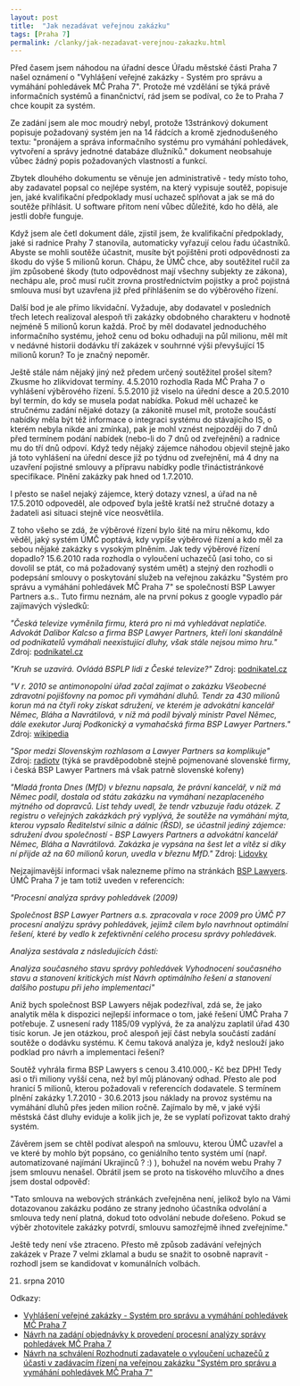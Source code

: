 ```yaml
---
layout: post
title:  "Jak nezadávat veřejnou zakázku"
tags: [Praha 7]
permalink: /clanky/jak-nezadavat-verejnou-zakazku.html
---
```


Před časem jsem náhodou na úřadní desce Úřadu městské části Praha 7 našel oznámení o "Vyhlášení veřejné zakázky - Systém pro správu a vymáhání pohledávek MČ Praha 7". Protože mé vzdělání se týká právě informačních systémů a finančnictví, rád jsem se podíval, co že to Praha 7 chce koupit za systém.

Ze zadání jsem ale moc moudrý nebyl, protože 13stránkový dokument popisuje požadovaný systém jen na 14 řádcích a kromě zjednodušeného textu: "pronájem a správa informačního systému pro vymáhání pohledávek, vytvoření a správy jednotné databáze dlužníků." dokument neobsahuje vůbec žádný popis požadovaných vlastností a funkcí.

Zbytek dlouhého dokumentu se věnuje jen administrativě - tedy místo toho, aby zadavatel popsal co nejlépe systém, na který vypisuje soutěž, popisuje jen, jaké kvalifikační předpoklady musí uchazeč splňovat a jak se má do soutěže příhlásit. U software přitom není vůbec důležité, kdo ho dělá, ale jestli dobře funguje.

Když jsem ale četl dokument dále, zjistil jsem, že kvalifikační předpoklady, jaké si radnice Prahy 7 stanovila, automaticky vyřazují celou řadu účastníků. Abyste se mohli soutěže účastnit, musíte být pojištěni proti odpovědnosti za škodu do výše 5 milionů korun. Chápu, že ÚMČ chce, aby soutěžitel ručil za jím způsobené škody (tuto odpovědnost mají všechny subjekty ze zákona), nechápu ale, proč musí ručit zrovna prostřednictvím pojistky a proč pojistná smlouva musí byt uzavřena již před přihlášením se do výběrového řízení.

Další bod je ale přímo likvidační. Vyžaduje, aby dodavatel v posledních třech letech realizoval alespoň tři zakázky obdobného charakteru v hodnotě nejméně 5 milionů korun každá. Proč by měl dodavatel jednoduchého informačního systému, jehož cenu od boku odhaduji na půl milionu, měl mít v nedávné historii dodávku tří zakázek v souhrnné výši převyšující 15 milionů korun? To je značný nepoměr.

Ještě stále nám nějaký jiný než předem určený soutěžitel prošel sítem? Zkusme ho zlikvidovat termíny. 4.5.2010 rozhodla Rada MČ Praha 7 o vyhlášení výběrového řízení. 5.5.2010 již viselo na úřední desce a 20.5.2010 byl termín, do kdy se musela podat nabídka. Pokud měl uchazeč ke stručnému zadání nějaké dotazy (a zákonitě musel mít, protože součástí nabídky měla být též informace o integraci systému do stávajícího IS, o kterém nebyla nikde ani zmínka), pak je mohl vznést nejpozději do 7 dnů před termínem podání nabídek (nebo-li do 7 dnů od zveřejnění) a radnice mu do tří dnů odpoví. Když tedy nějaký zájemce náhodou objevil stejně jako já toto vyhlášení na úřední desce již po týdnu od zveřejnění, má 4 dny na uzavření pojistné smlouvy a přípravu nabídky podle třináctistránkové specifikace. Plnění zakázky pak hned od 1.7.2010.

I přesto se našel nejaký zájemce, který dotazy vznesl, a úřad na ně 17.5.2010 odpoveděl, ale odpoveď byla ještě kratší než stručné dotazy a žadateli asi situaci stejně více neosvětlila.

Z toho všeho se zdá, že výběrové řízení bylo šité na míru někomu, kdo věděl, jaký systém ÚMČ poptává, kdy vypíše výběrové řízení a kdo měl za sebou nějaké zakázky s vysokým plněním. Jak tedy výběrové řízení dopadlo? 15.6.2010 rada rozhodla o vyloučení uchazečů (asi toho, co si dovolil se ptát, co má požadovaný systém umět) a stejný den rozhodli o podepsání smlouvy o poskytování služeb na veřejnou zakázku "Systém pro správu a vymáhání pohledávek MČ Praha 7" se společností BSP Lawyer Partners a.s.. Tuto firmu neznám, ale na první pokus z google vypadlo pár zajímavých výsledků:

<i>"Česká televize vyměnila firmu, která pro ni má vyhledávat neplatiče. Advokát Dalibor Kalcso a firma BSP Lawyer Partners, kteří loni skandálně od podnikatelů vymáhali neexistující dluhy, však stále nejsou mimo hru."</i> Zdroj: [podnikatel.cz](http://www.podnikatel.cz/clanky/vyresila-ceska-televize-novou-agenturou-skandal/)

<i>"Kruh se uzavírá. Ovládá BSPLP lidi z České televize?"</i> Zdroj: [podnikatel.cz](http://www.podnikatel.cz/clanky/kruh-se-uzavira-ovlada-bsp-lidi-z-ceske-televize/)

<i>"V r. 2010 se antimonopolní úřad začal zajímat o zakázku Všeobecné zdravotní pojišťovny na pomoc při vymáhání dluhů. Tendr za 430 milionů korun má na čtyři roky získat sdružení, ve kterém je advokátní kancelář Němec, Bláha a Navrátilová, v níž má podíl bývalý ministr Pavel Němec, dále exekutor Juraj Podkonický a vymahačská firma BSP Lawyer Partners."</i> Zdroj: [wikipedia](http://cs.wikipedia.org/wiki/Juraj_Podkonický)

<i>"Spor medzi Slovenským rozhlasom a Lawyer Partners sa komplikuje"</i> Zdroj: [radiotv](http://sk.radiotv.cz/radio-clanky/radio-vseobecne/spor-medzi-slovenska-m-rozhlasom-a-lawyer-partners-sa-komplikuje/) (týká se pravděpodobně stejně pojmenované slovenské firmy, i česká BSP Lawyer Partners má však patrně slovenské kořeny)

<i>"Mladá fronta Dnes (MfD) v březnu napsala, že právní kancelář, v níž má Němec podíl, dostala od státu zakázku na vymáhaní nezaplaceného mýtného od dopravců. List tehdy uvedl, že tendr vzbuzuje řadu otázek. Z registru o veřejných zakázkách prý vyplývá, že soutěže na vymáhání mýta, kterou vypsalo Ředitelství silnic a dálnic (ŘSD), se účastnil jediný zájemce: sdružení dvou společností - BSP Lawyers Partners a advokátní kancelář Němec, Bláha a Navrátilová. Zakázka je vypsána na šest let a vítěz si díky ní přijde až na 60 milionů korun, uvedla v březnu MfD."</i> Zdroj: [Lidovky](http://www.lidovky.cz/pavel-nemec-u-vlady-skoncil-vyhodil-ho-fisher-fn7-/ln_domov.asp?c=A090712_202613_ln_domov_ter)

Nejzajímavější informaci však nalezneme přímo na stránkách [BSP Lawyers](http://www.bsplp.cz/urad-mestske-casti-praha7.html). ÚMČ Praha 7 je tam totiž uveden v referencích:

<i>"Procesní analýza správy pohledávek (2009)

Společnost BSP Lawyer Partners a.s. zpracovala v roce 2009 pro ÚMČ P7 procesní analýzu správy pohledávek, jejímž cílem bylo navrhnout optimální řešení, které by vedlo k zefektivnění celého procesu správy pohledávek.

Analýza sestávala z následujících částí:

Analýza současného stavu správy pohledávek
Vyhodnocení současného stavu a stanovení kritických míst
Návrh optimálního řešení a stanovení dalšího postupu při jeho implementaci"</i>

Aniž bych společnost BSP Lawyers nějak podezříval, zdá se, že jako analytik měla k dispozici nejlepší informace o tom, jaké řešení ÚMČ Praha 7 potřebuje. Z usnesení rady 1185/09 vyplývá, že za analýzu zaplatil úřad 430 tisíc korun. Je jen otázkou, proč alespoň její část nebyla součástí zadání soutěže o dodávku systému. K čemu taková analýza je, když neslouží jako podklad pro návrh a implementaci řešení?

Soutěž vyhrála firma BSP Lawyers s cenou 3.410.000,- Kč bez DPH! Tedy asi o tři miliony vyšší cena, než byl můj plánovaný odhad. Přesto ale pod hranicí 5 milionů, kterou požadovali v referencích dodavatele. S termínem plnění zakázky 1.7.2010 - 30.6.2013 jsou náklady na provoz systému na vymáhání dluhů přes jeden milion ročně. Zajímalo by mě, v jaké výši městská část dluhy eviduje a kolik jich je, že se vyplatí pořizovat takto drahý systém.

Závěrem jsem se chtěl podívat alespoň na smlouvu, kterou ÚMČ uzavřel a ve které by mohlo být popsáno, co geniálního tento systém umí (např. automatizované najímání Ukrajinců ? :) ), bohužel na novém webu Prahy 7 jsem smlouvu nenašel. Obrátil jsem se proto na tiskového mluvčího a dnes jsem dostal odpověď:

"Tato smlouva na webových stránkách zveřejněna není, jelikož bylo na Vámi dotazovanou zakázku podáno ze strany jednoho účastníka odvolání a smlouva tedy není platná, dokud toto odvolání nebude dořešeno. Pokud se výběr zhotovitele zakázky potvrdí, smlouvu samozřejmě ihned zveřejníme."

Ještě tedy není vše ztraceno. Přesto mě způsob zadávání veřejných zakázek v Praze 7 velmi zklamal a budu se snažit to osobně napravit - rozhodl jsem se kandidovat v komunálních volbách.

21. srpna 2010

Odkazy:

* [Vyhlášení veřejné zakázky - Systém pro správu a vymáhání pohledávek MČ Praha 7](http://www.praha7.cz/uredni-deska/vyhlaseni-verejne-zakazky-system-pro-spravu-a-vymahani-pohledavek-mc-praha-7.html)
* [Návrh na zadání objednávky k provedení procesní analýzy správy pohledávek MČ Praha 7](http://www.praha7.cz/usneseni-rady-a-zastupitelstva?id=15473)
* [Návrh na schválení Rozhodnutí zadavatele o vyloučení uchazečů z účasti v zadávacím řízení na veřejnou zakázku "Systém pro správu a vymáhání pohledávek MČ Praha 7"](http://www.praha7.cz/usneseni-rady-a-zastupitelstva?id=19879)
